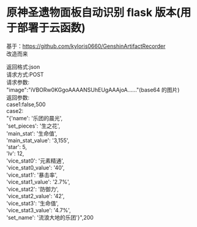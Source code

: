 # 原神圣遗物面板自动识别 flask 版本(用于部署于云函数)

基于：https://github.com/kyloris0660/GenshinArtifactRecorder  
改造而来

返回格式:json  
请求方式:POST  
请求参数:  
"image":"iVBORw0KGgoAAAANSUhEUgAAAjoA......"(base64 的图片)  
返回参数:  
case1:false,500  
case2:  
"{'name': '乐团的晨光',  
 'set_pieces': '生之花',  
 'main_stat': '生命值',  
 'main_stat_value': '3,155',  
 'star': 5,  
 'lv': 12,  
 'vice_stat0': '元素精通',  
 'vice_stat0_value': '40',  
 'vice_stat1': '暴击率',  
 'vice_stat1_value': '2.7%',  
 'vice_stat2': '防御力',  
 'vice_stat2_value': '42',  
 'vice_stat3': '生命值',  
 'vice_stat3_value': '4.7%',  
 'set_name': '流浪大地的乐团'}",200
